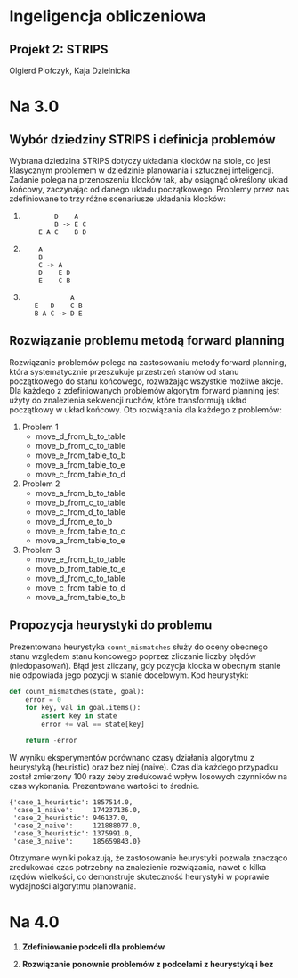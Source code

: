 # Ingeligencja obliczeniowa
## Projekt 2: STRIPS
Olgierd Piofczyk, Kaja Dzielnicka

# Na 3.0
## Wybór dziedziny STRIPS i definicja problemów

Wybrana dziedzina STRIPS dotyczy układania klocków na stole, co jest klasycznym problemem w dziedzinie planowania i sztucznej inteligencji. Zadanie polega na przenoszeniu klocków tak, aby osiągnąć określony układ końcowy, zaczynając od danego układu początkowego. Problemy przez nas zdefiniowane to trzy różne scenariusze układania klocków:
1.  ```
            D    A
            B -> E C
        E A C    B D
2.  ```
        A
        B
        C -> A
        D    E D
        E    C B

3.   ```
                 A
        E   D    C B
        B A C -> D E
        ```
## Rozwiązanie problemu metodą forward planning

Rozwiązanie problemów polega na zastosowaniu metody forward planning, która systematycznie przeszukuje przestrzeń stanów od stanu początkowego do stanu końcowego, rozważając wszystkie możliwe akcje. Dla każdego z zdefiniowanych problemów algorytm forward planning jest użyty do znalezienia sekwencji ruchów, które transformują układ początkowy w układ końcowy. Oto rozwiązania dla każdego z problemów:
1. Problem 1
   - move_d_from_b_to_table
   - move_b_from_c_to_table
   - move_e_from_table_to_b
   - move_a_from_table_to_e
   - move_c_from_table_to_d
2. Problem 2
   - move_a_from_b_to_table
   - move_b_from_c_to_table
   - move_c_from_d_to_table
   - move_d_from_e_to_b
   - move_e_from_table_to_c
   - move_a_from_table_to_e
3. Problem 3
   - move_e_from_b_to_table
   - move_b_from_table_to_e
   - move_d_from_c_to_table
   - move_c_from_table_to_d
   - move_a_from_table_to_b

## Propozycja heurystyki do problemu

Prezentowana heurystyka `count_mismatches` służy do oceny obecnego stanu względem stanu koncowego poprzez zliczanie liczby błędów (niedopasowań). Błąd jest zliczany, gdy pozycja klocka w obecnym stanie nie odpowiada jego pozycji w stanie docelowym. Kod heurystyki:
``` python
def count_mismatches(state, goal):
    error = 0
    for key, val in goal.items():
        assert key in state
        error += val == state[key]

    return -error
```
W wyniku eksperymentów porównano czasy działania algorytmu z heurystyką (heuristic) oraz bez niej (naive). Czas dla każdego przypadku został zmierzony 100 razy żeby zredukować wpływ losowych czynników na czas wykonania. Prezentowane wartości to średnie.
```
{'case_1_heuristic': 1857514.0,
 'case_1_naive':     174237136.0,
 'case_2_heuristic': 946137.0,
 'case_2_naive':     121888077.0,
 'case_3_heuristic': 1375991.0,
 'case_3_naive':     185659843.0}
```
Otrzymane wyniki pokazują, że zastosowanie heurystyki pozwala znacząco zredukować czas potrzebny na znalezienie rozwiązania, nawet o kilka rzędów wielkości, co demonstruje skuteczność heurystyki w poprawie wydajności algorytmu planowania.

# Na 4.0
1. **Zdefiniowanie podceli dla problemów**



2. **Rozwiązanie ponownie problemów z podcelami z heurystyką i bez**